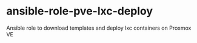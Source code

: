 # ansible-role-pve-lxc-deploy
Ansible role to download templates and deploy lxc containers on Proxmox VE
